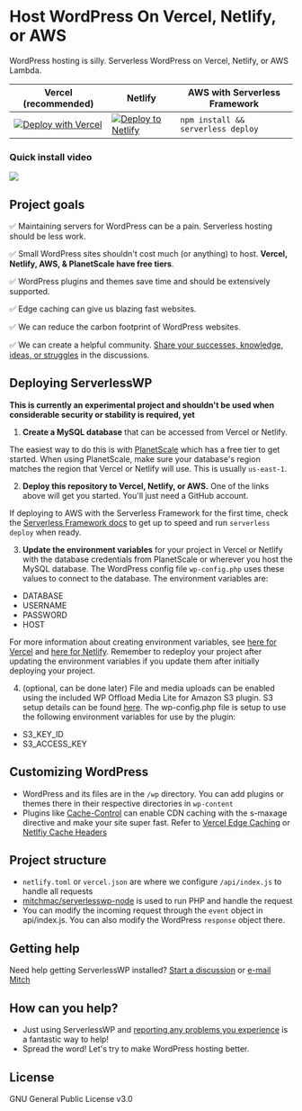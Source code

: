 # Host WordPress On Vercel, Netlify, or AWS
WordPress hosting is silly. Serverless WordPress on Vercel, Netlify, or AWS Lambda.

| Vercel (recommended) | Netlify | AWS with Serverless Framework |
| --- | --- | --- |
| [![Deploy with Vercel](https://vercel.com/button)](https://vercel.com/new/clone?repository-url=https%3A%2F%2Fgithub.com%2Fmitchmac%2Fserverlesswp&env=DATABASE,USERNAME,PASSWORD,HOST&envDescription=Database%20credentials%20from%20PlanetScale%20or%20other%20host&envLink=https%3A%2F%2Fgithub.com%2Fmitchmac%2FServerlessWP%23setup-vercel-or-netlify&project-name=serverlesswp&repository-name=serverlesswp) |  [![Deploy to Netlify](https://www.netlify.com/img/deploy/button.svg)](https://app.netlify.com/start/deploy?repository=https://github.com/mitchmac/serverlesswp) | ```npm install && serverless deploy```

### Quick install video

[![](https://markdown-videos.vercel.app/youtube/A1HZB2OqpCY)](https://youtu.be/A1HZB2OqpCY)

## Project goals

✅ Maintaining servers for WordPress can be a pain. Serverless hosting should be less work.

✅ Small WordPress sites shouldn't cost much (or anything) to host. **Vercel, Netlify, AWS, & PlanetScale have free tiers**.

✅ WordPress plugins and themes save time and should be extensively supported.

✅ Edge caching can give us blazing fast websites.

✅ We can reduce the carbon footprint of WordPress websites.

✅ We can create a helpful community. [Share your successes, knowledge, ideas, or struggles](https://github.com/mitchmac/ServerlessWP/discussions) in the discussions.

## Deploying ServerlessWP

**This is currently an experimental project and shouldn't be used when considerable security or stability is required, yet**

1. **Create a MySQL database** that can be accessed from Vercel or Netlify.

The easiest way to do this is with [PlanetScale](https://planetscale.com/) which has a free tier to get started. When using PlanetScale, make sure your database's region matches the region that Vercel or Netlify will use. This is usually ```us-east-1```.

2. **Deploy this repository to Vercel, Netlify, or AWS.** One of the links above will get you started. You'll just need a GitHub account.

If deploying to AWS with the Serverless Framework for the first time, check the [Serverless Framework docs](https://www.serverless.com/framework/docs/getting-started) to get up to speed and run ```serverless deploy``` when ready.

3. **Update the environment variables** for your project in Vercel or Netlify with the database credentials from PlanetScale or wherever you host the MySQL database. The WordPress config file ```wp-config.php``` uses these values to connect to the database. The environment variables are:
- DATABASE
- USERNAME
- PASSWORD
- HOST

For more information about creating environment variables, see [here for Vercel](https://vercel.com/docs/concepts/projects/environment-variables) and [here for Netlify](https://docs.netlify.com/environment-variables/overview/). Remember to redeploy your project after updating the environment variables if you update them after initially deploying your project.

4. (optional, can be done later) File and media uploads can be enabled using the included WP Offload Media Lite for Amazon S3 plugin. S3 setup details can be found [here](https://deliciousbrains.com/wp-offload-media/doc/amazon-s3-quick-start-guide/). The wp-config.php file is setup to use the following environment variables for use by the plugin:
- S3_KEY_ID
- S3_ACCESS_KEY

## Customizing WordPress
- WordPress and its files are in the ```/wp``` directory. You can add plugins or themes there in their respective directories in ```wp-content```
- Plugins like [Cache-Control](https://wordpress.org/plugins/cache-control/) can enable CDN caching with the s-maxage directive and make your site super fast. Refer to [Vercel Edge Caching](https://vercel.com/docs/concepts/edge-network/caching) or [Netlfiy Cache Headers](https://docs.netlify.com/edge-functions/optional-configuration/#supported-headers)

## Project structure
- `netlify.toml` or `vercel.json` are where we configure ```/api/index.js``` to handle all requests
- [mitchmac/serverlesswp-node](https://github.com/mitchmac/serverlesswp-node) is used to run PHP and handle the request
- You can modify the incoming request through the ```event``` object in api/index.js. You can also modify the WordPress ```response``` object there.

## Getting help
Need help getting ServerlessWP installed? [Start a discussion](https://github.com/mitchmac/ServerlessWP/discussions) or [e-mail Mitch](mailto:wp@mitchmac.dev)

## How can you help?
- Just using ServerlessWP and [reporting any problems you experience](https://github.com/mitchmac/ServerlessWP/issues) is a fantastic way to help!
- Spread the word! Let's try to make WordPress hosting better.

## License
GNU General Public License v3.0

